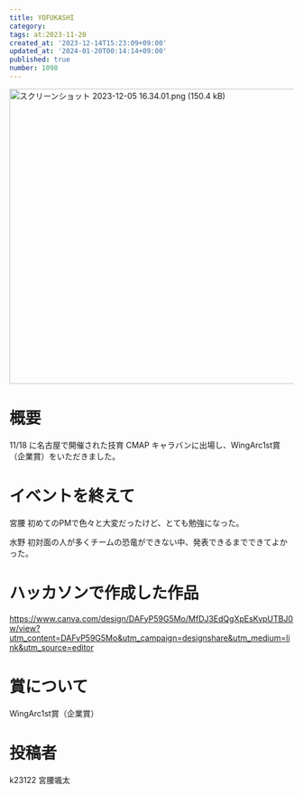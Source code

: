 ```yaml
---
title: YOFUKASHI
category:
tags: at:2023-11-20
created_at: '2023-12-14T15:23:09+09:00'
updated_at: '2024-01-20T00:14:14+09:00'
published: true
number: 1098
---
```


<img width="523" alt="スクリーンショット 2023-12-05 16.34.01.png (150.4 kB)" src="/img/1098/7f62523f-a98d-4a5b-aa2b-4b4951a37716.webp">

# 概要
11/18 に名古屋で開催された技育 CMAP キャラバンに出場し、WingArc1st賞（企業賞）をいただきました。

# イベントを終えて
宮腰
初めてのPMで色々と大変だったけど、とても勉強になった。

水野
初対面の人が多くチームの恐竜ができない中、発表できるまでできてよかった。


# ハッカソンで作成した作品
https://www.canva.com/design/DAFyP59G5Mo/MfDJ3EdQgXpEsKvpUTBJ0w/view?utm_content=DAFyP59G5Mo&utm_campaign=designshare&utm_medium=link&utm_source=editor

# 賞について
WingArc1st賞（企業賞）


# 投稿者
k23122 宮腰颯太

